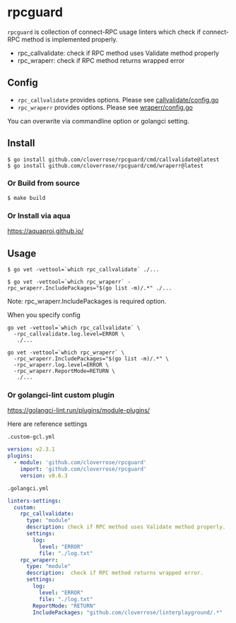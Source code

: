# rpcguard

`rpcguard` is collection of connect-RPC usage linters which check if connect-RPC method is implemented properly.

- rpc_callvalidate: check if RPC method uses Validate method properly
- rpc_wraperr: check if RPC method returns wrapped error

## Config

- `rpc_callvalidate` provides options. Please see [callvalidate/config.go](passes/callvalidate/config.go)
- `rpc_wraperr` provides options. Please see [wraperr/config.go](passes/wraperr/config.go)

You can overwrite via commandline option or golangci setting.

## Install

```shell
$ go install github.com/cloverrose/rpcguard/cmd/callvalidate@latest
$ go install github.com/cloverrose/rpcguard/cmd/wraperr@latest
```

### Or Build from source

```shell
$ make build
```

### Or Install via aqua

https://aquaproj.github.io/

## Usage

```shell
$ go vet -vettool=`which rpc_callvalidate` ./...
```

```shell
$ go vet -vettool=`which rpc_wraperr` -rpc_wraperr.IncludePackages="$(go list -m)/.*" ./...
```

Note: rpc_wraperr.IncludePackages is required option.


When you specify config

```shell
go vet -vettool=`which rpc_callvalidate` \
  -rpc_callvalidate.log.level=ERROR \
   ./...
```

```shell
go vet -vettool=`which rpc_wraperr` \
  -rpc_wraperr.IncludePackages="$(go list -m)/.*" \
  -rpc_wraperr.log.level=ERROR \
  -rpc_wraperr.ReportMode=RETURN \
   ./...
```

### Or golangci-lint custom plugin

https://golangci-lint.run/plugins/module-plugins/

Here are reference settings

`.custom-gcl.yml`

```yaml
version: v2.3.1
plugins:
  - module: 'github.com/cloverrose/rpcguard'
    import: 'github.com/cloverrose/rpcguard'
    version: v0.6.3
```

`.golangci.yml`

```yaml
linters-settings:
  custom:
    rpc_callvalidate:
      type: "module"
      description: check if RPC method uses Validate method properly.
      settings:
        log:
          level: "ERROR"
          file: "./log.txt"
    rpc_wraperr:
      type: "module"
      description:  check if RPC method returns wrapped error.
      settings:
        log:
          level: "ERROR"
          file: "./log.txt"
        ReportMode: "RETURN"
        IncludePackages: "github.com/cloverrose/linterplayground/.*"
```
